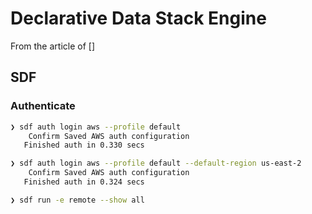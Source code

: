 # Declarative Data Stack Engine

From the article of []


## SDF

### Authenticate

```sh
❯ sdf auth login aws --profile default
    Confirm Saved AWS auth configuration
   Finished auth in 0.330 secs

❯ sdf auth login aws --profile default --default-region us-east-2
    Confirm Saved AWS auth configuration
   Finished auth in 0.324 secs

❯ sdf run -e remote --show all
```

